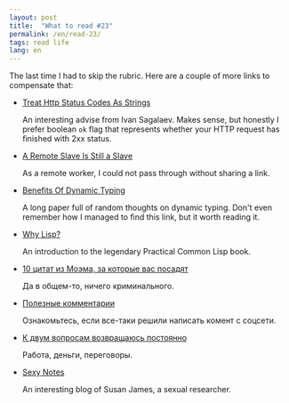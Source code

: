 ```yaml
---
layout: post
title:  "What to read #23"
permalink: /en/read-23/
tags: read life
lang: en
---
```


The last time I had to skip the rubric. Here are a couple of more links to
compensate that:

- [Treat Http Status Codes As Strings](http://softwaremaniacs.org/blog/2017/05/13/http-status-codes-strings/)

  An interesting advise from Ivan Sagalaev. Makes sense, but honestly I prefer
  boolean `ok` flag that represents whether your HTTP request has finished with
  2xx status.

- [A Remote Slave Is Still a Slave](http://www.yegor256.com/2017/05/02/remote-slaves.html)

  As a remote worker, I could not pass through without sharing a link.

- [Benefits Of Dynamic Typing](http://wiki.c2.com/?BenefitsOfDynamicTyping)

  A long paper full of random thoughts on dynamic typing. Don't even remember
  how I managed to find this link, but it worth reading it.

- [Why Lisp?](http://www.gigamonkeys.com/book/introduction-why-lisp.html)

  An introduction to the legendary Practical Common Lisp book.

- [10 цитат из Моэма, за которые вас посадят](https://snob.ru/selected/entry/124326)

  Да в общем-то, ничего криминального.

- [Полезные комментарии](http://kompotique.ru/useful-comments/)

  Ознакомьтесь, если все-таки решили написать комент с соцсети.

- [К двум вопросам возвращаюсь постоянно](http://artgorbunov.ru/bb/soviet/20170423/)

  Работа, деньги, переговоры.

- [Sexy Notes](https://sexynotes.quora.com/)

  An interesting blog of Susan James, a sexual researcher.
